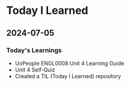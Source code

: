 # Today I Learned
## 2024-07-05

### Today's Learnings
- UoPeople ENGL0008 Unit 4 Learning Guide
- Unit 4 Self-Quiz
- Created a TIL (Today I Learned) repository

